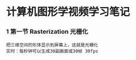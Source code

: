 # 计算机图形学视频学习笔记

### 1 第一节 Rasterization 光栅化

```
把三维空间的形体显示到屏幕上，这就是光栅化
实时：每秒钟可以生成30副画面或30帧 30fps
```

